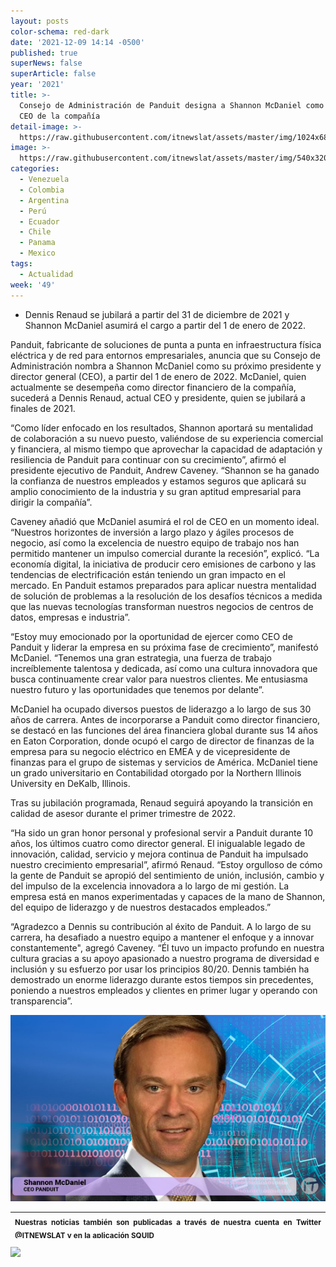 ```yaml
---
layout: posts
color-schema: red-dark
date: '2021-12-09 14:14 -0500'
published: true
superNews: false
superArticle: false
year: '2021'
title: >-
  Consejo de Administración de Panduit designa a Shannon McDaniel como próximo
  CEO de la compañía
detail-image: >-
  https://raw.githubusercontent.com/itnewslat/assets/master/img/1024x680/Shannon-McDaniel-g.jpg
image: >-
  https://raw.githubusercontent.com/itnewslat/assets/master/img/540x320/Shannon-McDaniel-p.jpg
categories:
  - Venezuela
  - Colombia
  - Argentina
  - Perú
  - Ecuador
  - Chile
  - Panama
  - Mexico
tags:
  - Actualidad
week: '49'
---
```

- Dennis Renaud se jubilará a partir del 31 de diciembre de 2021 y Shannon McDaniel asumirá el cargo a partir del 1 de enero de 2022.
 
Panduit, fabricante de soluciones de punta a punta en infraestructura física eléctrica y de red para entornos empresariales, anuncia que su Consejo de Administración nombra a Shannon McDaniel como su próximo presidente y director general (CEO), a partir del 1 de enero de 2022. McDaniel, quien actualmente se desempeña como director financiero de la compañía, sucederá a Dennis Renaud, actual CEO y presidente, quien se jubilará a finales de 2021.
 
“Como líder enfocado en los resultados, Shannon aportará su mentalidad de colaboración a su nuevo puesto, valiéndose de su experiencia comercial y financiera, al mismo tiempo que aprovechar la capacidad de adaptación y resiliencia de Panduit para continuar con su crecimiento”, afirmó el presidente ejecutivo de Panduit, Andrew Caveney. “Shannon se ha ganado la confianza de nuestros empleados y estamos seguros que aplicará su amplio conocimiento de la industria y su gran aptitud empresarial para dirigir la compañía”.
 
Caveney añadió que McDaniel asumirá el rol de CEO en un momento ideal. “Nuestros horizontes de inversión a largo plazo y ágiles procesos de negocio, así como la excelencia de nuestro equipo de trabajo nos han permitido mantener un impulso comercial durante la recesión”, explicó. “La economía digital, la iniciativa de producir cero emisiones de carbono y las tendencias de electrificación están teniendo un gran impacto en el mercado. En Panduit estamos preparados para aplicar nuestra mentalidad de solución de problemas a la resolución de los desafíos técnicos a medida que las nuevas tecnologías transforman nuestros negocios de centros de datos, empresas e industria”.
 
“Estoy muy emocionado por la oportunidad de ejercer como CEO de Panduit y liderar la empresa en su próxima fase de crecimiento”, manifestó McDaniel. “Tenemos una gran estrategia, una fuerza de trabajo increíblemente talentosa y dedicada, así como una cultura innovadora que busca continuamente crear valor para nuestros clientes. Me entusiasma nuestro futuro y las oportunidades que tenemos por delante”.
 
McDaniel ha ocupado diversos puestos de liderazgo a lo largo de sus 30 años de carrera. Antes de incorporarse a Panduit como director financiero, se destacó en las funciones del área financiera global durante sus 14 años en Eaton Corporation, donde ocupó el cargo de director de finanzas de la empresa para su negocio eléctrico en EMEA y de vicepresidente de finanzas para el grupo de sistemas y servicios de América. McDaniel tiene un grado universitario en Contabilidad otorgado por la Northern Illinois University en DeKalb, Illinois.
 
Tras su jubilación programada, Renaud seguirá apoyando la transición en calidad de asesor durante el primer trimestre de 2022.
 
“Ha sido un gran honor personal y profesional servir a Panduit durante 10 años, los últimos cuatro como director general. El inigualable legado de innovación, calidad, servicio y mejora continua de Panduit ha impulsado nuestro crecimiento empresarial”, afirmó Renaud. “Estoy orgulloso de cómo la gente de Panduit se apropió del sentimiento de unión, inclusión, cambio y del impulso de la excelencia innovadora a lo largo de mi gestión. La empresa está en manos experimentadas y capaces de la mano de Shannon, del equipo de liderazgo y de nuestros destacados empleados.”
 
“Agradezco a Dennis su contribución al éxito de Panduit. A lo largo de su carrera, ha desafiado a nuestro equipo a mantener el enfoque y a innovar constantemente", agregó Caveney. “Él tuvo un impacto profundo en nuestra cultura gracias a su apoyo apasionado a nuestro programa de diversidad e inclusión y su esfuerzo por usar los principios 80/20. Dennis también ha demostrado un enorme liderazgo durante estos tiempos sin precedentes, poniendo a nuestros empleados y clientes en primer lugar y operando con transparencia”.

![](https://raw.githubusercontent.com/itnewslat/assets/master/img/540x320/Shannon-McDaniel-p.jpg)

<table style="height: 42px;" width="569">
<tbody>
<tr>
<td style="text-align: justify;"><sub><strong>Nuestras noticias también son publicadas a través de nuestra cuenta en Twitter <a href="https://twitter.com/itnewslat?lang=es">@ITNEWSLAT</a> y en la aplicación <a href="https://squidapp.co/en/">SQUID</a></strong></sub></td>
</tr>
</tbody>
</table>

<img src="https://tracker.metricool.com/c3po.jpg?hash=56f88a41e39ab42c063cc51676587a04"/>